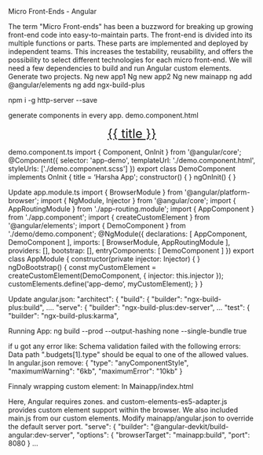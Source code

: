 Micro Front-Ends - Angular

The term "Micro Front-ends" has been a buzzword for breaking up growing front-end code into easy-to-maintain parts. The front-end is divided into its multiple functions or parts. These parts are implemented and deployed by independent teams. This increases the testability, reusability, and offers the possibility to select different technologies for each micro front-end.
We will need a few dependencies to build and run Angular custom elements.
Generate two projects.
Ng new app1
Ng new app2
Ng new mainapp
ng add @angular/elements 
ng add ngx-build-plus

npm i -g http-server --save

generate components in every app.
demo.component.html
<!--The content below is only a placeholder and can be replaced.-->
<div style="text-align:center">
  <a href="javascript:alert('Welcome to App1!!');" style="font-size:25px;">{{ title }}</a>
</div>






demo.component.ts
import { Component, OnInit } from '@angular/core';
@Component({
  selector: 'app-demo',
  templateUrl: './demo.component.html',
  styleUrls: ['./demo.component.scss']
})
export class DemoComponent implements OnInit {
  title = ‘Harsha App';
  constructor() { }
  ngOnInit() {
  }

Update app.module.ts
import { BrowserModule } from '@angular/platform-browser';
import { NgModule, Injector } from '@angular/core';
import { AppRoutingModule } from './app-routing.module';
import { AppComponent } from './app.component';
import { createCustomElement } from '@angular/elements';
import { DemoComponent } from './demo/demo.component';
@NgModule({
  declarations: [
    AppComponent,
    DemoComponent
  ],
  imports: [
    BrowserModule,
    AppRoutingModule
  ],
  providers: [],
  bootstrap: [],
  entryComponents: [
    DemoComponent
  ]
})
export class AppModule {
  constructor(private injector: Injector) {
  }
  ngDoBootstrap() {
    const myCustomElement = createCustomElement(DemoComponent, { injector: this.injector });
    customElements.define('app-demo’, myCustomElement);
  }
}

Update angular.json:
"architect": {  "build": {    "builder": "ngx-build-plus:build",  ....
"serve": {    "builder": "ngx-build-plus:dev-server",    ...
 "test": {    "builder": "ngx-build-plus:karma",

Running App:
ng build --prod --output-hashing none --single-bundle true
 
if u got any error like:
Schema validation failed with the following errors: Data path ".budgets[1].type" should be equal to one of the allowed values.
In angular.json remove:
{
"type": "anyComponentStyle",
"maximumWarning": "6kb",
"maximumError": "10kb"
}


Finnaly wrapping custom element:
In Mainapp/index.html

<!doctype html>
<html lang="en">
<head>
  <meta charset="utf-8">
  <title>MainApp</title>
  <base href="/">
  <meta name="viewport" content="width=device-width, initial-scale=1">
  <link rel="icon" type="image/x-icon" href="favicon.ico">
</head>
<body>
  <app-root></app-root>
  <app-demo></app-demo>
  <app-demo1></app-demo1>
  <script src="https://cdnjs.cloudflare.com/ajax/libs/zone.js/0.9.1/zone.min.js"></script>
  <script src="https://cdnjs.cloudflare.com/ajax/libs/webcomponentsjs/2.2.10/custom-elements-es5-adapter.js"></script>
  <script type="text/javascript" src="http://localhost:8081/main.js"></script>
  <script type="text/javascript" src="http://localhost:8082/main.js"></script>
</body>
</html>

Here, Angular requires zones. and custom-elements-es5-adapter.js provides custom element support within the browser. We also included main.js from our custom elements.
Modify mainapp/angular.json to override the default server port.
"serve": {
          "builder": "@angular-devkit/build-angular:dev-server",
          "options": {
            "browserTarget": "mainapp:build",
            "port": 8080
          }
…
